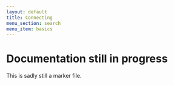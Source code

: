 ```yaml
---
layout: default
title: Connecting
menu_section: search
menu_item: basics
---
```



# Documentation still in progress

This is sadly still a marker file.
